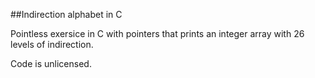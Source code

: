 ##Indirection alphabet in C

Pointless exersice in C with pointers that prints an integer array with 26 levels of indirection.

Code is unlicensed.

